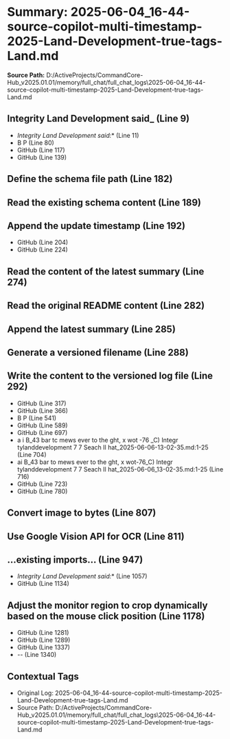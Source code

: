 # Summary: 2025-06-04_16-44-source-copilot-multi-timestamp-2025-Land-Development-true-tags-Land.md

**Source Path:** D:/ActiveProjects/CommandCore-Hub_v2025.01.01/memory/full_chat/full_chat_logs\2025-06-04_16-44-source-copilot-multi-timestamp-2025-Land-Development-true-tags-Land.md

## __Integrity Land Development said___ (Line 9)
- *Integrity Land Development said:** (Line 11)
- B P (Line 80)
- GitHub  (Line 117)
- GitHub  (Line 139)

## Define the schema file path (Line 182)

## Read the existing schema content (Line 189)

## Append the update timestamp (Line 192)
- GitHub  (Line 204)
- GitHub  (Line 224)

## Read the content of the latest summary (Line 274)

## Read the original README content (Line 282)

## Append the latest summary (Line 285)

## Generate a versioned filename (Line 288)

## Write the content to the versioned log file (Line 292)
- GitHub  (Line 317)
- GitHub  (Line 366)
- B P (Line 541)
- GitHub  (Line 589)
- GitHub  (Line 697)
- a i B_43 bar tc mews ever to the ght, x wot -76 _C) Integr tylanddevelopment 7 7 Seach Il hat_2025-06-06-13-02-35.md:1-25 (Line 704)
- ai B_43 bar to mews ever to the ght, x wot-76_C) Integr tylanddevelopment 7 7 Seach Il hat_2025-06-06_13-02-35.md:1-25 (Line 716)
- GitHub  (Line 723)
- GitHub  (Line 780)

## Convert image to bytes (Line 807)

## Use Google Vision API for OCR (Line 811)

## ...existing imports... (Line 947)
- *Integrity Land Development said:** (Line 1057)
- GitHub  (Line 1134)

## Adjust the monitor region to crop dynamically based on the mouse click position (Line 1178)
- GitHub  (Line 1281)
- GitHub  (Line 1289)
- GitHub  (Line 1337)
- -- (Line 1340)

## Contextual Tags
- Original Log: 2025-06-04_16-44-source-copilot-multi-timestamp-2025-Land-Development-true-tags-Land.md
- Source Path: D:/ActiveProjects/CommandCore-Hub_v2025.01.01/memory/full_chat/full_chat_logs\2025-06-04_16-44-source-copilot-multi-timestamp-2025-Land-Development-true-tags-Land.md
